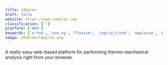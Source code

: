 ```yaml
---
title: CAEplex
draft: false 
website: https://www.caeplex.com
classification: ['']
platform: ['Web']
keywords: ['e-hub', 'eve-ng', 'flexsim', 'ingrid_cloud', 'maplesim', 'paleblue', 'powerflow', 'rt-lab', 'simul8', 'sofa', 'scilab', 'simscale', 'solidthinking_evolve', 'sprutcam', 'wolfram_mathematica', 'wolfram_systemmodeler', 'slm']
image: 2020/04/CAEplex.png
---
```

A really-easy web-based platform for performing thermo-mechanical analysis right from your browser.